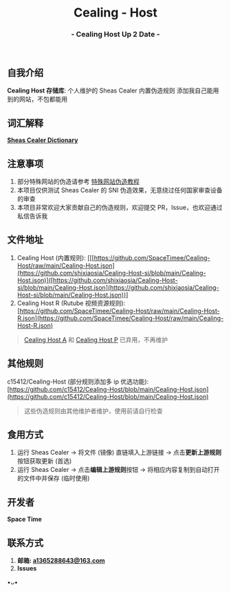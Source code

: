 <h1 align="center">Cealing - Host</h1>
<h3 align="center">- Cealing Host Up 2 Date -</h3>
</br>

## 自我介绍
**Cealing Host 存储库**: 个人维护的 Sheas Cealer 内置伪造规则 添加我自己能用到的网站，不包都能用

## 词汇解释
**[Sheas Cealer Dictionary](https://github.com/SpaceTimee/Sheas-Cealer/wiki/Sheas-Cealer-Dictionary)**

## 注意事项
1. 部分特殊网站的伪造请参考 [特殊网站伪造教程](https://github.com/SpaceTimee/Cealing-Host/wiki/Special%E2%80%90Cealing%E2%80%90Instruction)
2. 本项目仅供测试 Sheas Cealer 的 SNI 伪造效果，无意绕过任何国家审查设备的审查
3. 本项目非常欢迎大家贡献自己的伪造规则，欢迎提交 PR，Issue，也欢迎通过私信告诉我

## 文件地址
1. Cealing Host (内置规则): [[[https://github.com/SpaceTimee/Cealing-Host/raw/main/Cealing-Host.json](https://github.com/shixiaosia/Cealing-Host-si/blob/main/Cealing-Host.json)]([https://github.com/shixiaosia/Cealing-Host-si/blob/main/Cealing-Host.json](https://github.com/shixiaosia/Cealing-Host-si/blob/main/Cealing-Host.json))]
2. Cealing Host R (Rutube 视频资源规则): [https://github.com/SpaceTimee/Cealing-Host/raw/main/Cealing-Host-R.json](https://github.com/SpaceTimee/Cealing-Host/raw/main/Cealing-Host-R.json)

> [Cealing Host A](https://github.com/SpaceTimee/Cealing-Host/raw/main/Cealing-Host-A.json) 和 [Cealing Host P](https://github.com/SpaceTimee/Cealing-Host/raw/main/Cealing-Host-P.json) 已弃用，不再维护

## 其他规则
c15412/Cealing-Host (部分规则添加多 ip 优选功能): [https://github.com/c15412/Cealing-Host/blob/main/Cealing-Host.json](https://github.com/c15412/Cealing-Host/blob/main/Cealing-Host.json)

> 这些伪造规则由其他维护者维护，使用前请自行检查

## 食用方式
1. 运行 Sheas Cealer -> 将文件 (镜像) 直链填入上游链接 -> 点击**更新上游规则**按钮获取更新 (首选)
2. 运行 Sheas Cealer -> 点击**编辑上游规则**按钮 -> 将相应内容复制到自动打开的文件中并保存 (临时使用)

## 开发者
**Space Time**

## 联系方式
1. **邮箱: a1365288643@163.com**
2. **Issues**

•ᴗ•
